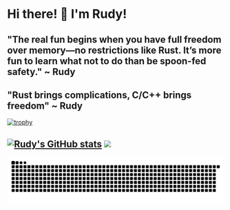 # Hi there! 👋 I'm Rudy!
"The real fun begins when you have full freedom over memory—no restrictions like Rust. It’s more fun to learn what not to do than be spoon-fed safety." ~ Rudy
--
"Rust brings complications, C/C++ brings freedom" ~ Rudy
---
[![trophy](https://github-profile-trophy.vercel.app/?username=rudy-in&theme=gruvbox)](https://github.com/rudy-in)

[![Rudy's GitHub stats](https://github-readme-stats.vercel.app/api?username=rudy-in&show_icons=true&theme=onedark)](https://github.com/rudy-in)
 <img src="https://github-readme-stats.vercel.app/api/top-langs/?username=rudy-in&show icons=true&theme=onedark" />
--
![snakegif](https://github.com/rudy-in/rudy-in/blob/assets/snake-light.svg)
